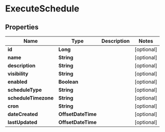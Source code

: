 

# ExecuteSchedule

## Properties

Name | Type | Description | Notes
------------ | ------------- | ------------- | -------------
**id** | **Long** |  |  [optional]
**name** | **String** |  |  [optional]
**description** | **String** |  |  [optional]
**visibility** | **String** |  |  [optional]
**enabled** | **Boolean** |  |  [optional]
**scheduleType** | **String** |  |  [optional]
**scheduleTimezone** | **String** |  |  [optional]
**cron** | **String** |  |  [optional]
**dateCreated** | **OffsetDateTime** |  |  [optional]
**lastUpdated** | **OffsetDateTime** |  |  [optional]



